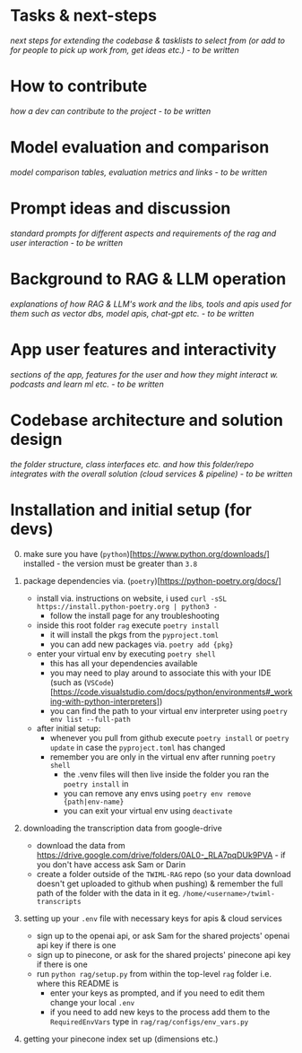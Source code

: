 # Tasks & next-steps
*next steps for extending the codebase & tasklists to select from (or add to for people to pick up work from, get ideas etc.) - to be written*

# How to contribute
*how a dev can contribute to the project - to be written*

# Model evaluation and comparison
*model comparison tables, evaluation metrics and links - to be written*

# Prompt ideas and discussion
*standard prompts for different aspects and requirements of the rag and user interaction - to be written*

# Background to RAG & LLM operation
*explanations of how RAG & LLM's work and the libs, tools and apis used for them such as vector dbs, model apis, chat-gpt etc. - to be written*

# App user features and interactivity
*sections of the app, features for the user and how they might interact w. podcasts and learn ml etc. - to be written*

# Codebase architecture and solution design
*the folder structure, class interfaces etc. and how this folder/repo integrates with the overall solution (cloud services & pipeline) - to be written*

# Installation and initial setup (for devs)
0. make sure you have (`python`)[https://www.python.org/downloads/] installed - the version must be greater than `3.8`

1. package dependencies via. (`poetry`)[https://python-poetry.org/docs/]
    - install via. instructions on website, i used `curl -sSL https://install.python-poetry.org | python3 -`
        - follow the install page for any troubleshooting
    - inside this root folder `rag` execute `poetry install`
        - it will install the pkgs from the `pyproject.toml`
        - you can add new packages via. `poetry add {pkg}`
    - enter your virtual env by executing `poetry shell`
        - this has all your dependencies available
        - you may need to play around to associate this with your IDE (such as (`VSCode`)[https://code.visualstudio.com/docs/python/environments#_working-with-python-interpreters])
        - you can find the path to your virtual env interpreter using `poetry env list --full-path`
    - after initial setup:
        - whenever you pull from github execute `poetry install` or `poetry update` in case the `pyproject.toml` has changed
        - remember you are only in the virtual env after running `poetry shell`
            - the .venv files will then live inside the folder you ran the `poetry install` in
            - you can remove any envs using `poetry env remove {path|env-name}`
            - you can exit your virtual env using `deactivate`

2. downloading the transcription data from google-drive
    - download the data from https://drive.google.com/drive/folders/0AL0-_RLA7pqDUk9PVA - if you don't have access ask Sam or Darin
    - create a folder outside of the `TWIML-RAG` repo (so your data download doesn't get uploaded to github when pushing) & remember the full path of the folder with the data in it eg. `/home/<username>/twiml-transcripts`

3. setting up your `.env` file with necessary keys for apis & cloud services
    - sign up to the openai api, or ask Sam for the shared projects' openai api key if there is one
    - sign up to pinecone, or ask for the shared projects' pinecone api key if there is one
    - run `python rag/setup.py` from within the top-level `rag` folder i.e. where this README is
        - enter your keys as prompted, and if you need to edit them change your local `.env`
        - if you need to add new keys to the process add them to the `RequiredEnvVars` type in `rag/rag/configs/env_vars.py` 

4. getting your pinecone index set up (dimensions etc.)
